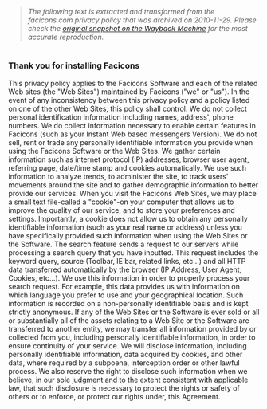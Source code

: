 > *The following text is extracted and transformed from the facicons.com privacy policy that was archived on 2010-11-29. Please check the [original snapshot on the Wayback Machine](https://web.archive.org/web/20101129172900id_/http%3A//facicons.com/privacy.html) for the most accurate reproduction.*

# 

### Thank you for installing Facicons 

This privacy policy applies to the Facicons Software and each of the related Web sites (the "Web Sites") maintained by Facicons ("we" or "us"). In the event of any inconsistency between this privacy policy and a policy listed on one of the other Web Sites, this policy shall control. We do not collect personal identification information including names, address', phone numbers. We do collect information necessary to enable certain features in Facicons (such as your Instant Web based messengers Version). We do not sell, rent or trade any personally identifiable information you provide when using the Facicons Software or the Web Sites. We gather certain information such as internet protocol (IP) addresses, browser user agent, referring page, date/time stamp and cookies automatically. We use such information to analyze trends, to administer the site, to track users' movements around the site and to gather demographic information to better provide our services. When you visit the Facicons Web Sites, we may place a small text file-called a "cookie"-on your computer that allows us to improve the quality of our service, and to store your preferences and settings. Importantly, a cookie does not allow us to obtain any personally identifiable information (such as your real name or address) unless you have specifically provided such information when using the Web Sites or the Software. The search feature sends a request to our servers while processing a search query that you have inputted. This request includes the keyword query, source (Toolbar, IE bar, related links, etc…) and all HTTP data transferred automatically by the browser (IP Address, User Agent, Cookies, etc…). We use this information in order to properly process your search request. For example, this data provides us with information on which language you prefer to use and your geographical location. Such information is recorded on a non-personally identifiable basis and is kept strictly anonymous. If any of the Web Sites or the Software is ever sold or all or substantially all of the assets relating to a Web Site or the Software are transferred to another entity, we may transfer all information provided by or collected from you, including personally identifiable information, in order to ensure continuity of your service. We will disclose information, including personally identifiable information, data acquired by cookies, and other data, where required by a subpoena, interception order or other lawful process. We also reserve the right to disclose such information when we believe, in our sole judgment and to the extent consistent with applicable law, that such disclosure is necessary to protect the rights or safety of others or to enforce, or protect our rights under, this Agreement. 
